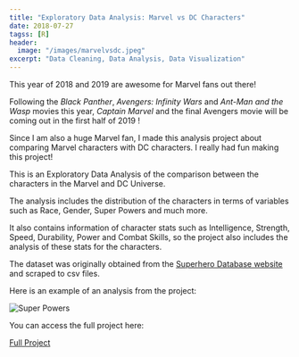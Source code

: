 ```yaml
---
title: "Exploratory Data Analysis: Marvel vs DC Characters"
date: 2018-07-27
tagss: [R]
header:
  image: "/images/marvelvsdc.jpeg"
excerpt: "Data Cleaning, Data Analysis, Data Visualization"
---
```


This year of 2018 and 2019 are awesome for Marvel fans out there!

Following the *Black Panther*, *Avengers: Infinity Wars* and *Ant-Man and the Wasp* movies this year, *Captain Marvel* and the final Avengers movie will be coming out in the first half of 2019 !

Since I am also a huge Marvel fan, I made this analysis project about comparing Marvel characters with DC characters. I really had fun making this project!

This is an Exploratory Data Analysis of the comparison between the characters in the Marvel and DC Universe.

The analysis includes the distribution of the characters in terms of variables such as Race, Gender, Super Powers and much more.

It also contains information of character stats such as Intelligence, Strength, Speed, Durability, Power and Combat Skills, so the project also includes the analysis of these stats for the characters.

The dataset was originally obtained from the [Superhero Database website](https://www.superherodb.com) and scraped to csv files.

Here is an example of an analysis from the project:

<img src="{{ site.url }}{{ site.baseurl }}/images/superpower.png" alt="Super Powers">

You can access the full project here:

[Full Project](http://rpubs.com/adrianromano/407987)
